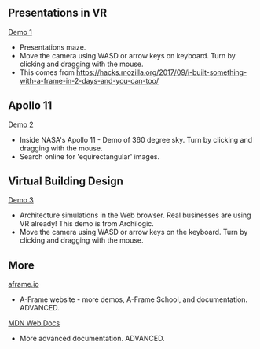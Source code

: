 Presentations in VR
-------------------
[Demo 1](https://slightlyoffbeat.github.io/marketing-vr/) 
- Presentations maze.
- Move the camera using WASD or arrow keys on keyboard. Turn by clicking and dragging with the mouse. 
- This comes from https://hacks.mozilla.org/2017/09/i-built-something-with-a-frame-in-2-days-and-you-can-too/

Apollo 11
---------
[Demo 2](http://math.nist.gov/~SRessler/aframe/ebd/projects/apollo/)
- Inside NASA's Apollo 11 - Demo of 360 degree sky. Turn by clicking and dragging with the mouse.
- Search online for 'equirectangular' images.

Virtual Building Design
-----------------------
[Demo 3](https://3dio-aframe.glitch.me/)
- Architecture simulations in the Web browser. Real businesses are using VR already! This demo is from Archilogic.
- Move the camera using WASD or arrow keys on the keyboard. Turn by clicking and dragging with the mouse.

More
----
[aframe.io](https://aframe.io/)
- A-Frame website - more demos, A-Frame School, and documentation. ADVANCED.

[MDN Web Docs](https://developer.mozilla.org/en-US/docs/Web/API/WebVR_API)
- More advanced documentation. ADVANCED.

